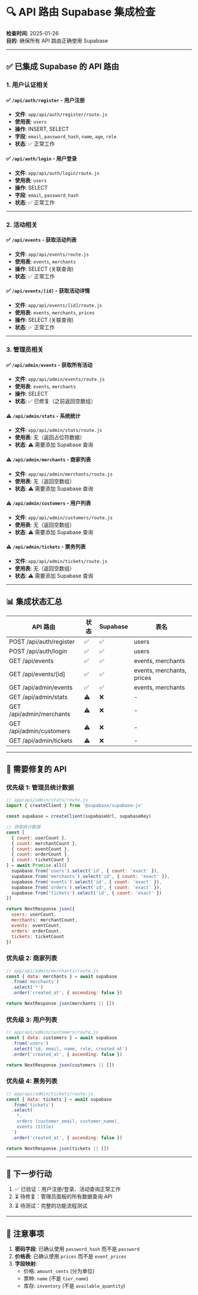 # 🔍 API 路由 Supabase 集成检查

**检查时间**: 2025-01-26  
**目的**: 确保所有 API 路由正确使用 Supabase

---

## ✅ 已集成 Supabase 的 API 路由

### 1. 用户认证相关

#### ✅ `/api/auth/register` - 用户注册
- **文件**: `app/api/auth/register/route.js`
- **使用表**: `users`
- **操作**: INSERT, SELECT
- **字段**: `email`, `password_hash`, `name`, `age`, `role`
- **状态**: ✅ 正常工作

#### ✅ `/api/auth/login` - 用户登录
- **文件**: `app/api/auth/login/route.js`
- **使用表**: `users`
- **操作**: SELECT
- **字段**: `email`, `password_hash`
- **状态**: ✅ 正常工作

---

### 2. 活动相关

#### ✅ `/api/events` - 获取活动列表
- **文件**: `app/api/events/route.js`
- **使用表**: `events`, `merchants`
- **操作**: SELECT (关联查询)
- **状态**: ✅ 正常工作

#### ✅ `/api/events/[id]` - 获取活动详情
- **文件**: `app/api/events/[id]/route.js`
- **使用表**: `events`, `merchants`, `prices`
- **操作**: SELECT (关联查询)
- **状态**: ✅ 正常工作

---

### 3. 管理员相关

#### ✅ `/api/admin/events` - 获取所有活动
- **文件**: `app/api/admin/events/route.js`
- **使用表**: `events`, `merchants`
- **操作**: SELECT
- **状态**: ✅ 已修复（之前返回空数组）

#### ⚠️ `/api/admin/stats` - 系统统计
- **文件**: `app/api/admin/stats/route.js`
- **使用表**: 无（返回占位符数据）
- **状态**: ⚠️ 需要添加 Supabase 查询

#### ⚠️ `/api/admin/merchants` - 商家列表
- **文件**: `app/api/admin/merchants/route.js`
- **使用表**: 无（返回空数组）
- **状态**: ⚠️ 需要添加 Supabase 查询

#### ⚠️ `/api/admin/customers` - 用户列表
- **文件**: `app/api/admin/customers/route.js`
- **使用表**: 无（返回空数组）
- **状态**: ⚠️ 需要添加 Supabase 查询

#### ⚠️ `/api/admin/tickets` - 票务列表
- **文件**: `app/api/admin/tickets/route.js`
- **使用表**: 无（返回空数组）
- **状态**: ⚠️ 需要添加 Supabase 查询

---

## 📊 集成状态汇总

| API 路由 | 状态 | Supabase | 表名 |
|---------|------|----------|------|
| POST /api/auth/register | ✅ | ✅ | users |
| POST /api/auth/login | ✅ | ✅ | users |
| GET /api/events | ✅ | ✅ | events, merchants |
| GET /api/events/[id] | ✅ | ✅ | events, merchants, prices |
| GET /api/admin/events | ✅ | ✅ | events, merchants |
| GET /api/admin/stats | ⚠️ | ❌ | - |
| GET /api/admin/merchants | ⚠️ | ❌ | - |
| GET /api/admin/customers | ⚠️ | ❌ | - |
| GET /api/admin/tickets | ⚠️ | ❌ | - |

---

## 🚨 需要修复的 API

### 优先级 1: 管理员统计数据

```javascript
// app/api/admin/stats/route.js
import { createClient } from '@supabase/supabase-js'

const supabase = createClient(supabaseUrl, supabaseKey)

// 获取统计数据
const [
  { count: userCount },
  { count: merchantCount },
  { count: eventCount },
  { count: orderCount },
  { count: ticketCount }
] = await Promise.all([
  supabase.from('users').select('id', { count: 'exact' }),
  supabase.from('merchants').select('id', { count: 'exact' }),
  supabase.from('events').select('id', { count: 'exact' }),
  supabase.from('orders').select('id', { count: 'exact' }),
  supabase.from('tickets').select('id', { count: 'exact' })
])

return NextResponse.json({
  users: userCount,
  merchants: merchantCount,
  events: eventCount,
  orders: orderCount,
  tickets: ticketCount
})
```

### 优先级 2: 商家列表

```javascript
// app/api/admin/merchants/route.js
const { data: merchants } = await supabase
  .from('merchants')
  .select('*')
  .order('created_at', { ascending: false })

return NextResponse.json(merchants || [])
```

### 优先级 3: 用户列表

```javascript
// app/api/admin/customers/route.js
const { data: customers } = await supabase
  .from('users')
  .select('id, email, name, role, created_at')
  .order('created_at', { ascending: false })

return NextResponse.json(customers || [])
```

### 优先级 4: 票务列表

```javascript
// app/api/admin/tickets/route.js
const { data: tickets } = await supabase
  .from('tickets')
  .select(`
    *,
    orders (customer_email, customer_name),
    events (title)
  `)
  .order('created_at', { ascending: false })

return NextResponse.json(tickets || [])
```

---

## 🎯 下一步行动

1. ✅ 已验证：用户注册/登录、活动查询正常工作
2. ⏳ 待修复：管理员面板的所有数据查询 API
3. ⏳ 待测试：完整的功能流程测试

---

## 📝 注意事项

1. **密码字段**: 已确认使用 `password_hash` 而不是 `password`
2. **价格表**: 已确认使用 `prices` 而不是 `event_prices`
3. **字段映射**: 
   - 价格: `amount_cents` (分为单位)
   - 票种: `name` (不是 `tier_name`)
   - 库存: `inventory` (不是 `available_quantity`)





